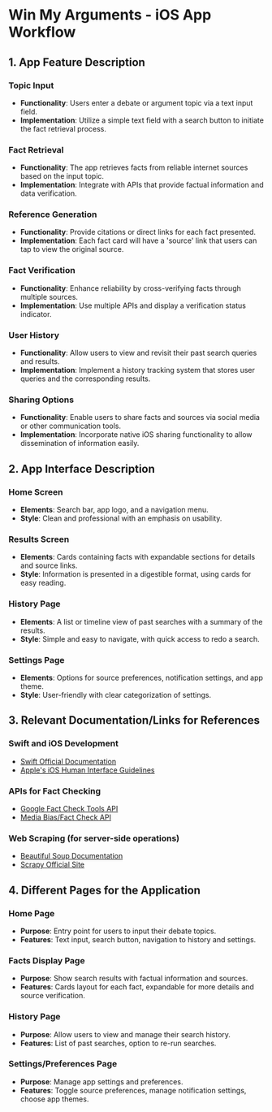 # Win My Arguments - iOS App Workflow

## 1. App Feature Description
### Topic Input
- **Functionality**: Users enter a debate or argument topic via a text input field.
- **Implementation**: Utilize a simple text field with a search button to initiate the fact retrieval process.

### Fact Retrieval
- **Functionality**: The app retrieves facts from reliable internet sources based on the input topic.
- **Implementation**: Integrate with APIs that provide factual information and data verification.

### Reference Generation
- **Functionality**: Provide citations or direct links for each fact presented.
- **Implementation**: Each fact card will have a 'source' link that users can tap to view the original source.

### Fact Verification
- **Functionality**: Enhance reliability by cross-verifying facts through multiple sources.
- **Implementation**: Use multiple APIs and display a verification status indicator.

### User History
- **Functionality**: Allow users to view and revisit their past search queries and results.
- **Implementation**: Implement a history tracking system that stores user queries and the corresponding results.

### Sharing Options
- **Functionality**: Enable users to share facts and sources via social media or other communication tools.
- **Implementation**: Incorporate native iOS sharing functionality to allow dissemination of information easily.

## 2. App Interface Description
### Home Screen
- **Elements**: Search bar, app logo, and a navigation menu.
- **Style**: Clean and professional with an emphasis on usability.

### Results Screen
- **Elements**: Cards containing facts with expandable sections for details and source links.
- **Style**: Information is presented in a digestible format, using cards for easy reading.

### History Page
- **Elements**: A list or timeline view of past searches with a summary of the results.
- **Style**: Simple and easy to navigate, with quick access to redo a search.

### Settings Page
- **Elements**: Options for source preferences, notification settings, and app theme.
- **Style**: User-friendly with clear categorization of settings.

## 3. Relevant Documentation/Links for References
### Swift and iOS Development
- [Swift Official Documentation](https://swift.org/documentation/)
- [Apple's iOS Human Interface Guidelines](https://developer.apple.com/design/)

### APIs for Fact Checking
- [Google Fact Check Tools API](https://developers.google.com/fact-check/tools/api/)
- [Media Bias/Fact Check API](https://mediabiasfactcheck.com/api/)

### Web Scraping (for server-side operations)
- [Beautiful Soup Documentation](https://www.crummy.com/software/BeautifulSoup/bs4/doc/)
- [Scrapy Official Site](https://scrapy.org/)

## 4. Different Pages for the Application
### Home Page
- **Purpose**: Entry point for users to input their debate topics.
- **Features**: Text input, search button, navigation to history and settings.

### Facts Display Page
- **Purpose**: Show search results with factual information and sources.
- **Features**: Cards layout for each fact, expandable for more details and source verification.

### History Page
- **Purpose**: Allow users to view and manage their search history.
- **Features**: List of past searches, option to re-run searches.

### Settings/Preferences Page
- **Purpose**: Manage app settings and preferences.
- **Features**: Toggle source preferences, manage notification settings, choose app themes.
